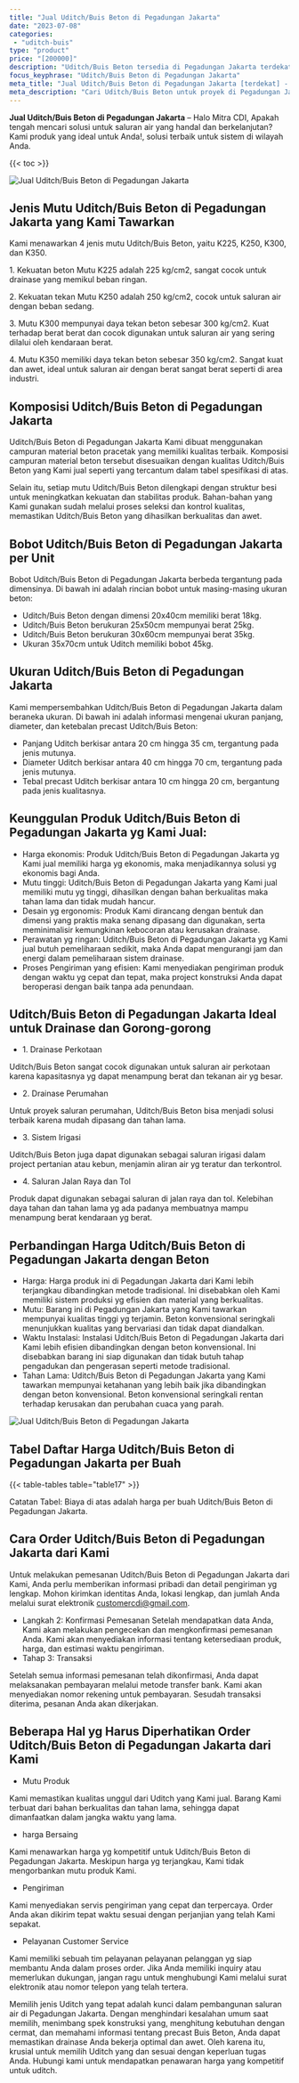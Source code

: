 ```yaml
---
title: "Jual Uditch/Buis Beton di Pegadungan Jakarta"
date: "2023-07-08"
categories:
 - "uditch-buis"
type: "product"
price: "[200000]"
description: "Uditch/Buis Beton tersedia di Pegadungan Jakarta terdekat. Uditch/Buis Beton ini umumnya dipakai dalam proyek infrastruktur sebagai saluran drainase yang praktis dan tahan lama. Hubungi kami untuk informasi lebih lanjut."
focus_keyphrase: "Uditch/Buis Beton di Pegadungan Jakarta"
meta_title: "Jual Uditch/Buis Beton di Pegadungan Jakarta [terdekat] - CDI"
meta_description: "Cari Uditch/Buis Beton untuk proyek di Pegadungan Jakarta? Kami memiliki Uditch/Buis Beton berkualitas untuk infrastruktur saluran pembuangan. Segera dapatkan penawaran terbaik sekarang."
---
```


**Jual Uditch/Buis Beton di Pegadungan Jakarta** – Halo Mitra CDI, Apakah tengah mencari solusi untuk saluran air yang handal dan berkelanjutan? Kami produk yang ideal untuk Anda!, solusi terbaik untuk sistem di wilayah Anda.

{{< toc >}}

![Jual Uditch/Buis Beton di Pegadungan Jakarta](/images/uditch-buis/uditch-beton-11.jpg)

## Jenis Mutu Uditch/Buis Beton di Pegadungan Jakarta yang Kami Tawarkan

Kami menawarkan 4 jenis mutu Uditch/Buis Beton, yaitu K225, K250, K300, dan K350.

1\. Kekuatan beton Mutu K225 adalah 225 kg/cm2, sangat cocok untuk drainase yang memikul beban ringan.

2\. Kekuatan tekan Mutu K250 adalah 250 kg/cm2, cocok untuk saluran air dengan beban sedang.

3\. Mutu K300 mempunyai daya tekan beton sebesar 300 kg/cm2. Kuat terhadap berat berat dan cocok digunakan untuk saluran air yang sering dilalui oleh kendaraan berat.

4\. Mutu K350 memiliki daya tekan beton sebesar 350 kg/cm2. Sangat kuat dan awet, ideal untuk saluran air dengan berat sangat berat seperti di area industri.

## Komposisi Uditch/Buis Beton di Pegadungan Jakarta

Uditch/Buis Beton di Pegadungan Jakarta Kami dibuat menggunakan campuran material beton pracetak yang memiliki kualitas terbaik. Komposisi campuran material beton tersebut disesuaikan dengan kualitas Uditch/Buis Beton yang Kami jual seperti yang tercantum dalam tabel spesifikasi di atas.

Selain itu, setiap mutu Uditch/Buis Beton dilengkapi dengan struktur besi untuk meningkatkan kekuatan dan stabilitas produk. Bahan-bahan yang Kami gunakan sudah melalui proses seleksi dan kontrol kualitas, memastikan Uditch/Buis Beton yang dihasilkan berkualitas dan awet.

## Bobot Uditch/Buis Beton di Pegadungan Jakarta per Unit

Bobot Uditch/Buis Beton di Pegadungan Jakarta berbeda tergantung pada dimensinya. Di bawah ini adalah rincian bobot untuk masing-masing ukuran beton:

*   Uditch/Buis Beton dengan dimensi 20x40cm memiliki berat 18kg.
*   Uditch/Buis Beton berukuran 25x50cm mempunyai berat 25kg.
*   Uditch/Buis Beton berukuran 30x60cm mempunyai berat 35kg.
*   Ukuran 35x70cm untuk Uditch memiliki bobot 45kg.

## Ukuran Uditch/Buis Beton di Pegadungan Jakarta

Kami mempersembahkan Uditch/Buis Beton di Pegadungan Jakarta dalam beraneka ukuran. Di bawah ini adalah informasi mengenai ukuran panjang, diameter, dan ketebalan precast Uditch/Buis Beton:

*   Panjang Uditch berkisar antara 20 cm hingga 35 cm, tergantung pada jenis mutunya.
*   Diameter Uditch berkisar antara 40 cm hingga 70 cm, tergantung pada jenis mutunya.
*   Tebal precast Uditch berkisar antara 10 cm hingga 20 cm, bergantung pada jenis kualitasnya.

## Keunggulan Produk Uditch/Buis Beton di Pegadungan Jakarta yg Kami Jual:

*   Harga ekonomis: Produk Uditch/Buis Beton di Pegadungan Jakarta yg Kami jual memiliki harga yg ekonomis, maka menjadikannya solusi yg ekonomis bagi Anda.
*   Mutu tinggi: Uditch/Buis Beton di Pegadungan Jakarta yang Kami jual memiliki mutu yg tinggi, dihasilkan dengan bahan berkualitas maka tahan lama dan tidak mudah hancur.
*   Desain yg ergonomis: Produk Kami dirancang dengan bentuk dan dimensi yang praktis maka senang dipasang dan digunakan, serta meminimalisir kemungkinan kebocoran atau kerusakan drainase.
*   Perawatan yg ringan: Uditch/Buis Beton di Pegadungan Jakarta yg Kami jual butuh pemeliharaan sedikit, maka Anda dapat mengurangi jam dan energi dalam pemeliharaan sistem drainase.
*   Proses Pengiriman yang efisien: Kami menyediakan pengiriman produk dengan waktu yg cepat dan tepat, maka project konstruksi Anda dapat beroperasi dengan baik tanpa ada penundaan.

## Uditch/Buis Beton di Pegadungan Jakarta Ideal untuk Drainase dan Gorong-gorong

*   1\. Drainase Perkotaan

Uditch/Buis Beton sangat cocok digunakan untuk saluran air perkotaan karena kapasitasnya yg dapat menampung berat dan tekanan air yg besar.
*   2\. Drainase Perumahan

Untuk proyek saluran perumahan, Uditch/Buis Beton bisa menjadi solusi terbaik karena mudah dipasang dan tahan lama.
*   3\. Sistem Irigasi

Uditch/Buis Beton juga dapat digunakan sebagai saluran irigasi dalam project pertanian atau kebun, menjamin aliran air yg teratur dan terkontrol.
*   4\. Saluran Jalan Raya dan Tol

Produk dapat digunakan sebagai saluran di jalan raya dan tol. Kelebihan daya tahan dan tahan lama yg ada padanya membuatnya mampu menampung berat kendaraan yg berat.

## Perbandingan Harga Uditch/Buis Beton di Pegadungan Jakarta dengan Beton

*   Harga: Harga produk ini di Pegadungan Jakarta dari Kami lebih terjangkau dibandingkan metode tradisional. Ini disebabkan oleh Kami memiliki sistem produksi yg efisien dan material yang berkualitas.
*   Mutu: Barang ini di Pegadungan Jakarta yang Kami tawarkan mempunyai kualitas tinggi yg terjamin. Beton konvensional seringkali menunjukkan kualitas yang bervariasi dan tidak dapat diandalkan.
*   Waktu Instalasi: Instalasi Uditch/Buis Beton di Pegadungan Jakarta dari Kami lebih efisien dibandingkan dengan beton konvensional. Ini disebabkan barang ini siap digunakan dan tidak butuh tahap pengadukan dan pengerasan seperti metode tradisional.
*   Tahan Lama: Uditch/Buis Beton di Pegadungan Jakarta yang Kami tawarkan mempunyai ketahanan yang lebih baik jika dibandingkan dengan beton konvensional. Beton konvensional seringkali rentan terhadap kerusakan dan perubahan cuaca yang parah.

![Jual Uditch/Buis Beton di Pegadungan Jakarta](/images/uditch-buis/buis-beton-24.jpg)

## Tabel Daftar Harga Uditch/Buis Beton di Pegadungan Jakarta per Buah

{{< table-tables table="table17" >}}

Catatan Tabel: Biaya di atas adalah harga per buah Uditch/Buis Beton di Pegadungan Jakarta.

## Cara Order Uditch/Buis Beton di Pegadungan Jakarta dari Kami

Untuk melakukan pemesanan Uditch/Buis Beton di Pegadungan Jakarta dari Kami, Anda perlu memberikan informasi pribadi dan detail pengiriman yg lengkap. Mohon kirimkan identitas Anda, lokasi lengkap, dan jumlah Anda melalui surat elektronik customercdi@gmail.com.
*   Langkah 2: Konfirmasi Pemesanan
Setelah mendapatkan data Anda, Kami akan melakukan pengecekan dan mengkonfirmasi pemesanan Anda. Kami akan menyediakan informasi tentang ketersediaan produk, harga, dan estimasi waktu pengiriman.
*   Tahap 3: Transaksi

Setelah semua informasi pemesanan telah dikonfirmasi, Anda dapat melaksanakan pembayaran melalui metode transfer bank. Kami akan menyediakan nomor rekening untuk pembayaran. Sesudah transaksi diterima, pesanan Anda akan dikerjakan.

## Beberapa Hal yg Harus Diperhatikan Order Uditch/Buis Beton di Pegadungan Jakarta dari Kami

*   Mutu Produk

Kami memastikan kualitas unggul dari Uditch yang Kami jual. Barang Kami terbuat dari bahan berkualitas dan tahan lama, sehingga dapat dimanfaatkan dalam jangka waktu yang lama.
*   harga Bersaing

Kami menawarkan harga yg kompetitif untuk Uditch/Buis Beton di Pegadungan Jakarta. Meskipun harga yg terjangkau, Kami tidak mengorbankan mutu produk Kami.
*   Pengiriman

Kami menyediakan servis pengiriman yang cepat dan terpercaya. Order Anda akan dikirim tepat waktu sesuai dengan perjanjian yang telah Kami sepakat.
*   Pelayanan Customer Service

Kami memiliki sebuah tim pelayanan pelayanan pelanggan yg siap membantu Anda dalam proses order. Jika Anda memiliki inquiry atau memerlukan dukungan, jangan ragu untuk menghubungi Kami melalui surat elektronik atau nomor telepon yang telah tertera.

Memilih jenis Uditch yang tepat adalah kunci dalam pembangunan saluran air di Pegadungan Jakarta. Dengan menghindari kesalahan umum saat memilih, menimbang spek konstruksi yang, menghitung kebutuhan dengan cermat, dan memahami informasi tentang precast Buis Beton, Anda dapat memastikan drainase Anda bekerja optimal dan awet. Oleh karena itu, krusial untuk memilih Uditch yang dan sesuai dengan keperluan tugas Anda. Hubungi kami untuk mendapatkan penawaran harga yang kompetitif untuk uditch.